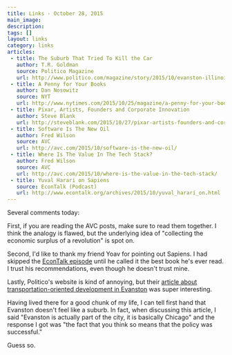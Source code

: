 ```yaml
---
title: Links - October 28, 2015
main_image: 
description: 
tags: []
layout: links
category: links
articles:
 - title: The Suburb That Tried To Kill the Car
   author: T.R. Goldman 
   source: Politico Magazine
   url: http://www.politico.com/magazine/story/2015/10/evanston-illinois-what-works-213282
 - title: A Penny for Your Books
   author: Dan Nosowitz
   source: NYT
   url: http://www.nytimes.com/2015/10/25/magazine/a-penny-for-your-books.html?
 - title: Pixar, Artists, Founders and Corporate Innovation
   author: Steve Blank
   url: http://steveblank.com/2015/10/27/pixar-artists-founders-and-corporate-innovation/
 - title: Software Is The New Oil
   author: Fred Wilson 
   source: AVC
   url: http://avc.com/2015/10/software-is-the-new-oil/
 - title: Where Is The Value In The Tech Stack?
   author: Fred Wilson
   source: AVC
   url: http://avc.com/2015/10/where-is-the-value-in-the-tech-stack/
 - title: Yuval Harari on Sapiens
   source: EconTalk (Podcast)
   url: http://www.econtalk.org/archives/2015/10/yuval_harari_on.html
---
```


Several comments today: 

First, if you are reading the AVC posts, make sure to read them together. I think the analogy is flawed, but the underlying idea of "collecting the economic surplus of a revolution" is spot on.

Second, I'd like to thank my friend Yoav for pointing out Sapiens. I had skipped the [EconTalk episode](http://www.econtalk.org/archives/2015/10/yuval_harari_on.html) until he called it the best book he's ever read. I trust his recommendations, even though he doesn't trust mine.

Lastly, Politico's website is kind of annoying, but their [article about transportation-oriented development in Evanston](http://www.politico.com/magazine/story/2015/10/evanston-illinois-what-works-213282) was super interesting. 

Having lived there for a good chunk of my life, I can tell first hand that Evanston doesn't feel like a suburb. In fact, when discussing this article, I said "Evanston is actually part of the city, it is basically Chicago" and the response I got was "the fact that you think so means that the policy was successful." 

Guess so.